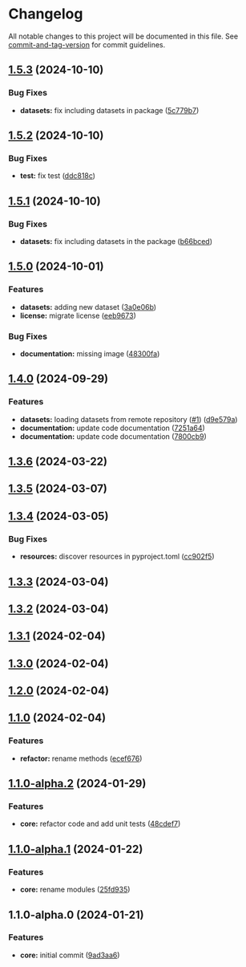# Changelog

All notable changes to this project will be documented in this file. See [commit-and-tag-version](https://github.com/absolute-version/commit-and-tag-version) for commit guidelines.

## [1.5.3](https://github.com/w4k2/traffic-weaver/compare/v1.5.2...v1.5.3) (2024-10-10)


### Bug Fixes

* **datasets:** fix including datasets in package ([5c779b7](https://github.com/w4k2/traffic-weaver/commit/5c779b71819dc6a04c1add7e79b06e0d678cfe8f))

## [1.5.2](https://github.com/w4k2/traffic-weaver/compare/v1.5.1...v1.5.2) (2024-10-10)


### Bug Fixes

* **test:** fix test ([ddc818c](https://github.com/w4k2/traffic-weaver/commit/ddc818c216ba3425004d51b77d4f2aae7f8178ac))

## [1.5.1](https://github.com/w4k2/traffic-weaver/compare/v1.5.0...v1.5.1) (2024-10-10)


### Bug Fixes

* **datasets:** fix including datasets in the package ([b66bced](https://github.com/w4k2/traffic-weaver/commit/b66bcedb77bbcbfa545a2b217e3d0f1fdd84ebc5))

## [1.5.0](https://github.com/w4k2/traffic-weaver/compare/v1.4.0...v1.5.0) (2024-10-01)


### Features

* **datasets:** adding new dataset ([3a0e06b](https://github.com/w4k2/traffic-weaver/commit/3a0e06b004ac255d0dea4c347bbedc708e670a4c))
* **license:** migrate license ([eeb9673](https://github.com/w4k2/traffic-weaver/commit/eeb96732185708c287e6c9a669c46e8bb428b69e))


### Bug Fixes

* **documentation:** missing image ([48300fa](https://github.com/w4k2/traffic-weaver/commit/48300facf8e292037ddb55d8deb70f8be6699bca))

## [1.4.0](https://github.com/w4k2/traffic-weaver/compare/v1.3.6...v1.4.0) (2024-09-29)


### Features

* **datasets:** loading datasets from remote repository ([#1](https://github.com/w4k2/traffic-weaver/issues/1)) ([d9e579a](https://github.com/w4k2/traffic-weaver/commit/d9e579a27ea9e19ad68c23872e3b0791ba9caf97))
* **documentation:** update code documentation ([7251a64](https://github.com/w4k2/traffic-weaver/commit/7251a640a728ffdef683c75a190da76590ef379a))
* **documentation:** update code documentation ([7800cb9](https://github.com/w4k2/traffic-weaver/commit/7800cb9a1bfad5f37fb996731bd5905c10dc9545))

## [1.3.6](https://github.com/netopt/traffic-weaver/compare/v1.3.5...v1.3.6) (2024-03-22)

## [1.3.5](https://github.com/w4k2/traffic-weaver/compare/v1.3.4...v1.3.5) (2024-03-07)

## [1.3.4](https://github.com/w4k2/traffic-weaver/compare/v1.3.3...v1.3.4) (2024-03-05)


### Bug Fixes

* **resources:** discover resources in pyproject.toml ([cc902f5](https://github.com/w4k2/traffic-weaver/commit/cc902f5b89b1f7f08bc172e7bbdddd25b110f82a))

## [1.3.3](https://github.com/w4k2/traffic-weaver/compare/v1.3.2...v1.3.3) (2024-03-04)

## [1.3.2](https://github.com/w4k2/traffic-weaver/compare/v1.3.1...v1.3.2) (2024-03-04)

## [1.3.1](https://github.com/netopt/traffic-weaver/compare/v1.3.0...v1.3.1) (2024-02-04)

## [1.3.0](https://github.com/netopt/traffic-weaver/compare/v1.2.0...v1.3.0) (2024-02-04)

## [1.2.0](https://github.com/netopt/traffic-weaver/compare/v1.1.0...v1.2.0) (2024-02-04)

## [1.1.0](https://github.com/netopt/traffic-weaver/compare/v1.1.0-alpha.2...v1.1.0) (2024-02-04)


### Features

* **refactor:** rename methods ([ecef676](https://github.com/netopt/traffic-weaver/commit/ecef676f44066957bfedd40b09609108e88bcfcb))

## [1.1.0-alpha.2](https://github.com/netopt/traffic-weaver/compare/v1.1.0-alpha.1...v1.1.0-alpha.2) (2024-01-29)


### Features

* **core:** refactor code and add unit tests ([48cdef7](https://github.com/netopt/traffic-weaver/commit/48cdef7c34ad011d5166e18aa2bb297d0ab5f2a5))

## [1.1.0-alpha.1](https://github.com/netopt/traffic_weaver/compare/v1.1.0-alpha.0...v1.1.0-alpha.1) (2024-01-22)


### Features

* **core:** rename modules ([25fd935](https://github.com/netopt/traffic_weaver/commit/25fd935ef0cc79ec2c358c167e2647700c1e08e5))

## 1.1.0-alpha.0 (2024-01-21)


### Features

* **core:** initial commit ([9ad3aa6](https://github.com/netopt/traffic_weaver/commit/9ad3aa6c23ea1001b622578ca8e59acff1aab130))
